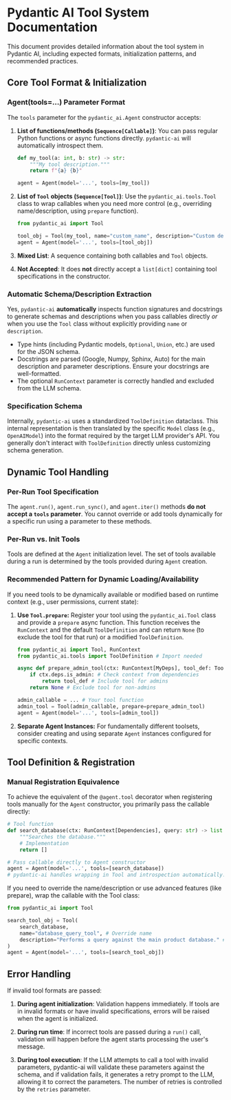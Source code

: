 # Pydantic AI Tool System Documentation

This document provides detailed information about the tool system in Pydantic AI, including expected formats, initialization patterns, and recommended practices.

## Core Tool Format & Initialization

### Agent(tools=...) Parameter Format

The `tools` parameter for the `pydantic_ai.Agent` constructor accepts:

1.  **List of functions/methods (`Sequence[Callable]`)**: You can pass regular Python functions or async functions directly. `pydantic-ai` will automatically introspect them.
    ```python
    def my_tool(a: int, b: str) -> str:
        """My tool description."""
        return f"{a} {b}"

    agent = Agent(model='...', tools=[my_tool])
    ```

2.  **List of `Tool` objects (`Sequence[Tool]`)**: Use the `pydantic_ai.tools.Tool` class to wrap callables when you need more control (e.g., overriding name/description, using `prepare` function).
    ```python
    from pydantic_ai import Tool

    tool_obj = Tool(my_tool, name="custom_name", description="Custom description")
    agent = Agent(model='...', tools=[tool_obj])
    ```

3.  **Mixed List**: A sequence containing both callables and `Tool` objects.

4.  **Not Accepted**: It does **not** directly accept a `list[dict]` containing tool specifications in the constructor.

### Automatic Schema/Description Extraction

Yes, `pydantic-ai` **automatically** inspects function signatures and docstrings to generate schemas and descriptions when you pass callables directly *or* when you use the `Tool` class without explicitly providing `name` or `description`.

-   Type hints (including Pydantic models, `Optional`, `Union`, etc.) are used for the JSON schema.
-   Docstrings are parsed (Google, Numpy, Sphinx, Auto) for the main description and parameter descriptions. Ensure your docstrings are well-formatted.
-   The optional `RunContext` parameter is correctly handled and excluded from the LLM schema.

### Specification Schema

Internally, `pydantic-ai` uses a standardized `ToolDefinition` dataclass. This internal representation is then translated by the specific `Model` class (e.g., `OpenAIModel`) into the format required by the target LLM provider's API. You generally don't interact with `ToolDefinition` directly unless customizing schema generation.

## Dynamic Tool Handling

### Per-Run Tool Specification

The `agent.run()`, `agent.run_sync()`, and `agent.iter()` methods **do not accept a `tools` parameter**. You cannot override or add tools dynamically for a specific run using a parameter to these methods.

### Per-Run vs. Init Tools

Tools are defined at the `Agent` initialization level. The set of tools available during a run is determined by the tools provided during `Agent` creation.

### Recommended Pattern for Dynamic Loading/Availability

If you need tools to be dynamically available or modified based on runtime context (e.g., user permissions, current state):

1.  **Use `Tool.prepare`:** Register your tool using the `pydantic_ai.Tool` class and provide a `prepare` async function. This function receives the `RunContext` and the default `ToolDefinition` and can return `None` (to exclude the tool for that run) or a modified `ToolDefinition`.
    ```python
    from pydantic_ai import Tool, RunContext
    from pydantic_ai.tools import ToolDefinition # Import needed

    async def prepare_admin_tool(ctx: RunContext[MyDeps], tool_def: ToolDefinition) -> ToolDefinition | None:
        if ctx.deps.is_admin: # Check context from dependencies
            return tool_def # Include tool for admins
        return None # Exclude tool for non-admins

    admin_callable = ... # Your tool function
    admin_tool = Tool(admin_callable, prepare=prepare_admin_tool)
    agent = Agent(model='...', tools=[admin_tool])
    ```

2.  **Separate Agent Instances:** For fundamentally different toolsets, consider creating and using separate `Agent` instances configured for specific contexts.

## Tool Definition & Registration

### Manual Registration Equivalence

To achieve the equivalent of the `@agent.tool` decorator when registering tools manually for the `Agent` constructor, you primarily pass the callable directly:

```python
# Tool function
def search_database(ctx: RunContext[Dependencies], query: str) -> list:
    """Searches the database."""
    # Implementation
    return []

# Pass callable directly to Agent constructor
agent = Agent(model='...', tools=[search_database])
# pydantic-ai handles wrapping in Tool and introspection automatically.
```

If you need to override the name/description or use advanced features (like prepare), wrap the callable with the Tool class:
```python
from pydantic_ai import Tool

search_tool_obj = Tool(
    search_database,
    name="database_query_tool", # Override name
    description="Performs a query against the main product database." # Override description
)
agent = Agent(model='...', tools=[search_tool_obj])
```

## Error Handling

If invalid tool formats are passed:

1. **During agent initialization**: Validation happens immediately. If tools are in invalid formats or have invalid specifications, errors will be raised when the agent is initialized.

2. **During run time**: If incorrect tools are passed during a `run()` call, validation will happen before the agent starts processing the user's message.

3. **During tool execution**: If the LLM attempts to call a tool with invalid parameters, pydantic-ai will validate these parameters against the schema, and if validation fails, it generates a retry prompt to the LLM, allowing it to correct the parameters. The number of retries is controlled by the `retries` parameter.
